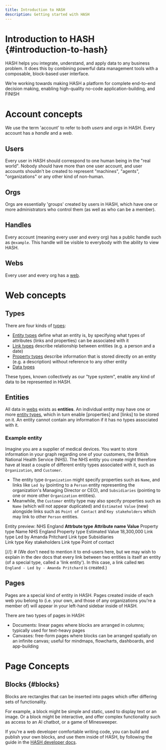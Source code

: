 ```yaml
---
title: Introduction to HASH
description: Getting started with HASH
---
```


# Introduction to HASH {#introduction-to-hash}

HASH helps you integrate, understand, and apply data to any business problem. It does this by combining powerful data management tools with a composable, block-based user interface.

We’re working towards making HASH a platform for complete end-to-end decision making, enabling high-quality no-code application-building, and FINISH

# Account concepts

We use the term 'account' to refer to both _users_ and _orgs_ in HASH. Every account has a _handle_ and a _web_.

## Users

Every user in HASH should correspond to one human being in the "real world". Nobody should have more than one user account, and user accounts shouldn't be created to represent "machines", "agents", "organizations" or any other kind of non-human.

## Orgs

Orgs are essentially 'groups' created by users in HASH, which have one or more administrators who control them (as well as who can be a member).

## Handles

Every account (meaning every user and every org) has a public handle such as `@example`. This handle will be visible to everybody with the ability to view HASH.

## Webs

Every user and every org has a [web](https://hash.ai/guide/webs).

# Web concepts

## Types

There are four kinds of [types](https://hash.ai/guide/types):

- [Entity types](https://hash.ai/guide/types/entity-types) define what an entity is, by specifying what types of attributes (links and properties) can be associated with it
- [Link types](https://hash.ai/guide/types/link-types) describe relationship between entities (e.g. a person and a date)
- [Property types](https://hash.ai/guide/types/property-types) describe information that is stored directly on an entity (e.g. a description) without reference to any other entity
- [Data types](https://hash.ai/guide/types/data-types)

These types, known collectively as our "type system", enable any kind of data to be represented in HASH.

## Entities

All data in [webs](https://hash.ai/guide/webs) exists as **entities**. An individual entity may have one or more [entity types](https://hash.ai/guide/types/entity-types), which in turn enable [properties] and [links] to be stored on it. An entity cannot contain any information if it has no types associated with it.

### Example entity

Imagine you are a supplier of medical devices. You want to store information in your graph regarding one of your customers, the British National Health Service (NHS). The NHS entity you create might therefore have at least a couple of different entity types associated with it, such as `Organization`, and `Customer`.

- The entity type `Organization` might specify properties such as `Name`, and links like `Led by` (pointing to a `Person` entity representing the organization's Managing Director or CEO), and `Subsidiaries` (pointing to one or more other `Organization` entities).
- Meanwhile, the `Customer` entity type may also specify properties such as `Name` (which will not appear duplicated) and `Estimated Value` (new) alongside links such as `Point of Contact` and `Key stakeholders` which may link to other `Person` entities.

Entity preview: NHS England
**Attrbute type**   **Attribute name**  **Value**
Property type       Name                NHS England
Property type       Estimated Value     18,300,000
Link type           Led by              Amanda Pritchard
Link type           Subsidiaries        
Link type           Key stakeholders
Link type           Point of contact

[//]: # (We don't need to mention it to end-users here, but we may wish to explain in the dev docs that every link between two entities is itself an entity (of a special type, called a 'link entity'). In this case, a link called `NHS England - Led by - Amanda Pritchard` is created.)

## Pages

Pages are a special kind of entity in HASH. Pages created inside of each web you belong to (i.e. your own, and those of any organizations you're a member of) will appear in your left-hand sidebar inside of HASH.

There are two types of pages in HASH:

- Documents: linear pages where blocks are arranged in columns; typically used for text-heavy pages
- Canvases: free-form pages where blocks can be arranged spatially on an infinite canvas; useful for mindmaps, flowcharts, dashboards, and app-building

# Page Concepts

## Blocks {#blocks}

Blocks are rectangles that can be inserted into pages which offer differing sets of functionality.

For example, a block might be simple and static, used to display text or an image. Or a block might be interactive, and offer complex functionality such as access to an AI chatbot, or a game of Minesweeper.

If you're a web developer comfortable writing code, you can build and publish your own blocks, and use them inside of HASH, by following the guide in the [HASH developer docs](https://hash.dev/docs/blocks).